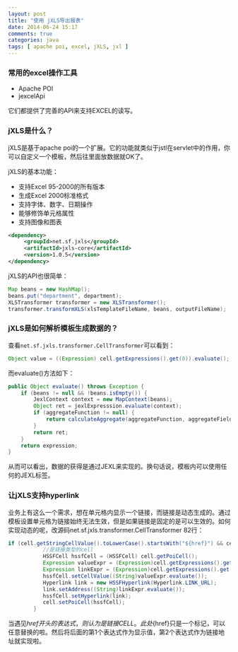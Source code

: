```yaml
---
layout: post
title: "使用 jXLS导出报表"
date: 2014-06-24 15:17
comments: true
categories: java
tags: [ apache poi, excel, jXLS, jxl ]
---
```

### 常用的excel操作工具

- Apache POI
- jexcelApi

它们都提供了完善的API来支持EXCEL的读写。

### jXLS是什么？

jXLS是基于apache poi的一个扩展。它的功能就类似于jstl在servlet中的作用，你可以自定义一个模板，然后往里面放数据就OK了。

jXLS的基本功能：

- 支持Excel 95-2000的所有版本
- 生成Excel 2000标准格式
- 支持字体、数字、日期操作
- 能够修饰单元格属性
- 支持图像和图表

```xml
<dependency>
     <groupId>net.sf.jxls</groupId>
     <artifactId>jxls-core</artifactId>
     <version>1.0.5</version>
</dependency>
```

<!--more-->
jXLS的API也很简单：

```java
Map beans = new HashMap();
beans.put("department", department);
XLSTransformer transformer = new XLSTransformer();
transformer.transformXLS(xlsTemplateFileName, beans, outputFileName);
```
### jXLS是如何解析模板生成数据的？

查看`net.sf.jxls.transformer.CellTransformer`可以看到：

```java
Object value = ((Expression) cell.getExpressions().get(0)).evaluate();
```
而evaluate()方法如下：

```java
public Object evaluate() throws Exception {
    if (beans != null && !beans.isEmpty()) {
        JexlContext context = new MapContext(beans);
        Object ret = jexlExpresssion.evaluate(context);
        if (aggregateFunction != null) {
            return calculateAggregate(aggregateFunction, aggregateField, ret);
        }
        return ret;
    }
    return expression;
}
```
从而可以看出，数据的获得是通过JEXL来实现的。换句话说，模板内可以使用任何的JEXL标签。

### 让jXLS支持hyperlink

业务上有这么一个需求，想在单元格内显示一个链接，而链接是动态生成的。通过模板设置单元格为链接始终无法生效，但是如果链接是固定的是可以生效的。如何实现动态的呢，改源码net.sf.jxls.transformer.CellTransformer 82行：

```java
if (cell.getStringCellValue().toLowerCase().startsWith("${href}") && cell.getExpressions().size() == 3){
           //是链接类型的cell
           HSSFCell hssfCell = (HSSFCell) cell.getPoiCell();
           Expression valueExpr = (Expression)cell.getExpressions().get(1);
           Expression linkExpr = (Expression)cell.getExpressions().get(2);
           hssfCell.setCellValue((String)valueExpr.evaluate());
           Hyperlink link = new HSSFHyperlink(Hyperlink.LINK_URL);
           link.setAddress((String)linkExpr.evaluate());
           hssfCell.setHyperlink(link);
           cell.setPoiCell(hssfCell);
        }
```
当遇见${href}开头的表达式，则认为是链接CELL。此处${href}只是一个标记，可以任意替换的啦。然后将后面的第1个表达式作为显示值，第2个表达式作为链接地址就实现啦。

